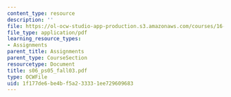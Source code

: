 ```yaml
---
content_type: resource
description: ''
file: https://ol-ocw-studio-app-production.s3.amazonaws.com/courses/16-01-unified-engineering-i-ii-iii-iv-fall-2005-spring-2006/1f177de6be4bf5a233331ee729609683_s06_ps05_fall03.pdf
file_type: application/pdf
learning_resource_types:
- Assignments
parent_title: Assignments
parent_type: CourseSection
resourcetype: Document
title: s06_ps05_fall03.pdf
type: OCWFile
uid: 1f177de6-be4b-f5a2-3333-1ee729609683
---
```

